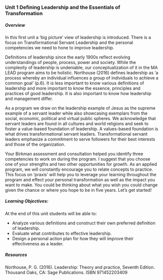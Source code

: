 ### **Unit 1 Defining Leadership and the Essentials of Transformation**

##### **Overview**

In this first unit a ‘big picture’ view of leadership is introduced. There is a focus on Transformational Servant Leadership and the personal competencies we need to hone to improve leadership.

Definitions of leadership since the early 1900s reflect evolving understandings of people, process, power and society. While the complexity of leadership is undeniable, our conceptualization of it in the MA LEAD program aims to be holistic. Northouse \(2016\) defines leadership as ‘a process whereby an individual influences a group of individuals to achieve a common goal’ \(p.6\). It is less important to know various definitions of leadership and more important to know the essence, principles and practices of good leadership. It is also important to know how leadership and management differ.

As a program we draw on the leadership example of Jesus as the supreme example of a servant leader while also showcasing exemplars from the social, economic, political and virtual public spheres. We acknowledge that servant leaders are found in all cultures and world religions and seek to foster a value-based foundation of leadership. A values-based foundation is what drives transformational servant leaders. Transformational servant leaders emphasize a commitment to serve followers for their best interests and those of the organization.

Your Birkman assessment and consultation helped you identify three competencies to work on during the program. I suggest that you choose one of your strengths and two other opportunities for growth. As an applied program, we will constantly encourage you to relate concepts to practice. This focus on ‘praxis’ will help you to leverage your learning throughout the program and effect your personal transformation as well as the impact you want to make. You could be thinking about what you wish you could change given the chance or where you hope to be in five years. Let’s get started!

##### Learning Objectives:

At the end of this unit students will be able to:

* Analyze various definitions and construct their own preferred definition of leadership.
* Evaluate what contributes to effective leadership.
* Design a personal action plan for how they will improve their effectiveness as a leader.

##### **Resources**

Northouse, P. G. \(2016\). Leadership: Theory and practice, Seventh Edition. Thousand Oaks, CA: Sage Publications. ISBN 971452203409





